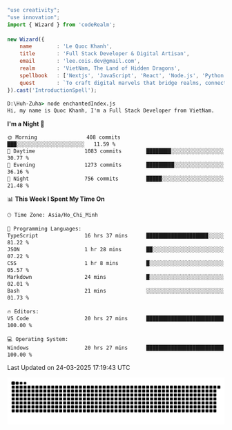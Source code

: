 <!--x axis divider-->

```js 
"use creativity";
"use innovation";
import { Wizard } from 'codeRealm';

new Wizard({
    name        : 'Le Quoc Khanh',
    title       : 'Full Stack Developer & Digital Artisan',
    email       : 'lee.cois.dev@gmail.com',
    realm       : 'VietNam, The Land of Hidden Dragons',
    spellbook   : ['Nextjs', 'JavaScript', 'React', 'Node.js', 'Python', 'Django', 'Cloud Services'],
    quest       : `To craft digital marvels that bridge realms, connect cultures, and bring imagination to life.`,
}).cast('IntroductionSpell');
```

```cmd
D:\Huh-Zuha> node enchantedIndex.js
Hi, my name is Quoc Khanh, I'm a Full Stack Developer from VietNam.
```
<!--START_SECTION:waka-->
**I'm a Night 🦉** 

```text
🌞 Morning                408 commits         ███░░░░░░░░░░░░░░░░░░░░░░   11.59 % 
🌆 Daytime                1083 commits        ████████░░░░░░░░░░░░░░░░░   30.77 % 
🌃 Evening                1273 commits        █████████░░░░░░░░░░░░░░░░   36.16 % 
🌙 Night                  756 commits         █████░░░░░░░░░░░░░░░░░░░░   21.48 % 
```


📊 **This Week I Spent My Time On** 

```text
🕑︎ Time Zone: Asia/Ho_Chi_Minh

💬 Programming Languages: 
TypeScript               16 hrs 37 mins      ████████████████████░░░░░   81.22 % 
JSON                     1 hr 28 mins        ██░░░░░░░░░░░░░░░░░░░░░░░   07.22 % 
CSS                      1 hr 8 mins         █░░░░░░░░░░░░░░░░░░░░░░░░   05.57 % 
Markdown                 24 mins             █░░░░░░░░░░░░░░░░░░░░░░░░   02.01 % 
Bash                     21 mins             ░░░░░░░░░░░░░░░░░░░░░░░░░   01.73 % 

🔥 Editors: 
VS Code                  20 hrs 27 mins      █████████████████████████   100.00 % 

💻 Operating System: 
Windows                  20 hrs 27 mins      █████████████████████████   100.00 % 
```


 Last Updated on 24-03-2025 17:19:43 UTC
<!--END_SECTION:waka-->
<picture>
  <source media="(prefers-color-scheme: dark)" srcset="https://raw.githubusercontent.com/leecois/leecois/output/github-contribution-grid-snake-dark.svg">
  <source media="(prefers-color-scheme: light)" srcset="https://raw.githubusercontent.com/leecois/leecois/output/github-contribution-grid-snake.svg">
  <img alt="github contribution grid snake animation" src="https://raw.githubusercontent.com/leecois/leecois/output/github-contribution-grid-snake.svg">
</picture>
